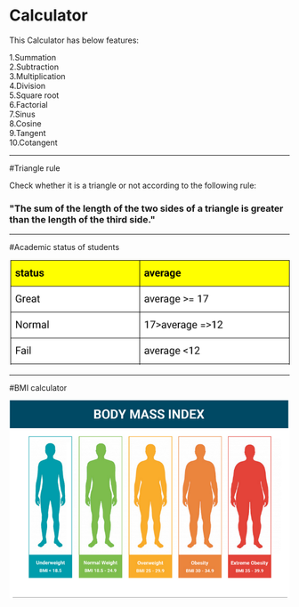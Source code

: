 # Calculator

This Calculator has below features:

1.Summation\
2.Subtraction\
3.Multiplication\
4.Division\
5.Square root\
6.Factorial\
7.Sinus\
8.Cosine\
9.Tangent\
10.Cotangent

---

#Triangle rule

Check whether it is a triangle or not according to the following rule:

### "The sum of the length of the two sides of a triangle is greater than the length of the third side."

---

#Academic status of students

![Status](Assignment1/medias/Capture.PNG)

---

#BMI calculator

![BMI](Assignment1/medias/Capture1.PNG)